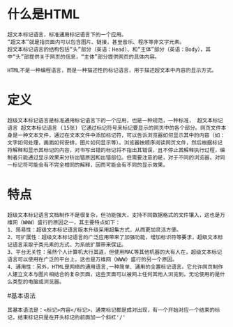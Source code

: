 # 什么是HTML
```
超文本标记语言，标准通用标记语言下的一个应用。
“超文本”就是指页面内可以包含图片、链接，甚至音乐、程序等非文字元素。
超文本标记语言的结构包括“头”部分（英语：Head）、和“主体”部分（英语：Body），其中“头”部提供关于网页的信息，“主体”部分提供网页的具体内容。

HTML不是一种编程语言，而是一种描述性的标记语言，用于描述超文本中内容的显示方式。

```
# 定义
``
超级文本标记语言是标准通用标记语言下的一个应用，也是一种规范，一种标准，
超文本标记语言
超文本标记语言 (15张)
它通过标记符号来标记要显示的网页中的各个部分。网页文件本身是一种文本文件，通过在文本文件中添加标记符，可以告诉浏览器如何显示其中的内容（如：文字如何处理，画面如何安排，图片如何显示等）。浏览器按顺序阅读网页文件，然后根据标记符解释和显示其标记的内容，对书写出错的标记将不指出其错误，且不停止其解释执行过程，编制者只能通过显示效果来分析出错原因和出错部位。但需要注意的是，对于不同的浏览器，对同一标记符可能会有不完全相同的解释，因而可能会有不同的显示效果。
``
# 特点
```
超级文本标记语言文档制作不是很复杂，但功能强大，支持不同数据格式的文件镶入，这也是万维网（WWW）盛行的原因之一，其主要特点如下：
1、简易性：超级文本标记语言版本升级采用超集方式，从而更加灵活方便。
2、可扩展性：超级文本标记语言的广泛应用带来了加强功能，增加标识符等要求，超级文本标记语言采取子类元素的方式，为系统扩展带来保证。
3、平台无关性：虽然个人计算机大行其道，但使用MAC等其他机器的大有人在，超级文本标记语言可以使用在广泛的平台上，这也是万维网（WWW）盛行的另一个原因。
4、通用性：另外，HTML是网络的通用语言,一种简单、通用的全置标记语言。它允许网页制作人建立文本与图片相结合的复杂页面，这些页面可以被网上任何其他人浏览到，无论使用的是什么类型的电脑或浏览器。
```
#基本语法
```
其基本语法是：<标记>内容</标记>，通常标记都是成对出现，有一个开始对应一个结束的标记，结束标记只是在开头标记的前面加一个斜杠'/'
```